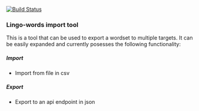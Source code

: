 [![Build Status](https://travis-ci.com/DerkVanDenBergh/lingo-words.svg?token=xxQrEZvDMqo1qQjSCuLR&branch=master)](https://travis-ci.com/DerkVanDenBergh/lingo-words)


### Lingo-words import tool ###
This is a tool that can be used to export a wordset to multiple targets. It can be easily expanded and currently posesses the following functionality:

##### Import #####
* Import from file in csv

##### Export #####
* Export to an api endpoint in json

